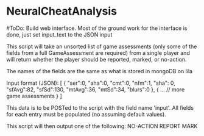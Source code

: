 # NeuralCheatAnalysis

#ToDo: Build web interface. Most of the ground work for the interface is done, just set input_text to the JSON input

This script will take an unsorted list of game assessments (only some of the fields from a full GameAssessment are required)
from a single player and will return whether the player should be reported, marked, or no-action.

The names of the fields are the same as what is stored in mongoDB on lila

Input format (JSON):
[
	{
		"ser":0,
		"aha":0,
		"cmt":0,
		"nfm":1,
		"sha": 0,
		"sfAvg":82,
		"sfSd":130,
		"mtAvg":36,
		"mtSd":34,
		"blurs":0
	},
	{
		... // more game assessments
	}
]

This data is to be POSTed to the script with the field name 'input'.
All fields for each entry must be populated (no assuming default values).

This script will then output one of the following:
NO-ACTION
REPORT
MARK
